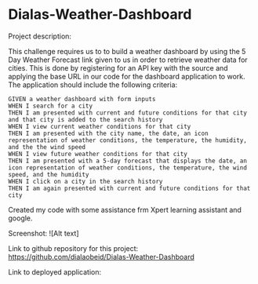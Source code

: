 # Dialas-Weather-Dashboard
Project description:

This challenge requires us to to build a weather dashboard by using the 5 Day Weather Forecast link given to us in order to retrieve weather data for cities. This is done by registering for an API key with the source and applying the base URL in our code for the dashboard application to work. The application should include the following criteria:

```
GIVEN a weather dashboard with form inputs
WHEN I search for a city
THEN I am presented with current and future conditions for that city and that city is added to the search history
WHEN I view current weather conditions for that city
THEN I am presented with the city name, the date, an icon representation of weather conditions, the temperature, the humidity, and the the wind speed
WHEN I view future weather conditions for that city
THEN I am presented with a 5-day forecast that displays the date, an icon representation of weather conditions, the temperature, the wind speed, and the humidity
WHEN I click on a city in the search history
THEN I am again presented with current and future conditions for that city
```
Created my code with some assistance frm Xpert learning assistant and google.

Screenshot:
![Alt text]

Link to github repository for this project:
https://github.com/dialaobeid/Dialas-Weather-Dashboard

Link to deployed application:
